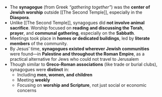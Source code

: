 - The **synagogue** (from Greek _“gathering together”_) was the **center of Jewish worship** outside [[The Second Temple]], especially in the **Diaspora**.
- Unlike [[The Second Temple]], synagogues did **not involve animal sacrifice**. Worship focused on **reading and discussing the Torah**, **prayer**, and **communal gathering**, especially on the **Sabbath**.
- Meetings took place in **homes or dedicated buildings**, led by **literate members** of the community.
- By Jesus’ time, **synagogues existed wherever Jewish communities** were found—in **Palestine and throughout the Roman Empire**, as a practical alternative for Jews who could not travel to Jerusalem
- Though similar to **Greco-Roman associations** (like trade or burial clubs), synagogues were **distinct** in:
	- Including **men, women, and children**
	- Meeting **weekly**
	- Focusing on **worship and Scripture**, not just social or economic concerns